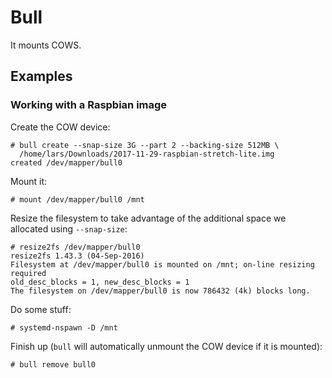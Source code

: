 # Bull

It mounts COWS.

## Examples

### Working with a Raspbian image

Create the COW device:

    # bull create --snap-size 3G --part 2 --backing-size 512MB \
      /home/lars/Downloads/2017-11-29-raspbian-stretch-lite.img
    created /dev/mapper/bull0

Mount it:

    # mount /dev/mapper/bull0 /mnt

Resize the filesystem to take advantage of the additional space we
allocated using `--snap-size`:

    # resize2fs /dev/mapper/bull0
    resize2fs 1.43.3 (04-Sep-2016)
    Filesystem at /dev/mapper/bull0 is mounted on /mnt; on-line resizing required
    old_desc_blocks = 1, new_desc_blocks = 1
    The filesystem on /dev/mapper/bull0 is now 786432 (4k) blocks long.

Do some stuff:

    # systemd-nspawn -D /mnt

Finish up (`bull` will automatically unmount the COW device if it is
mounted):

    # bull remove bull0
